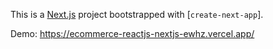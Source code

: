 This is a [Next.js](https://nextjs.org/) project bootstrapped with [`create-next-app`].

Demo: https://ecommerce-reactjs-nextjs-ewhz.vercel.app/
